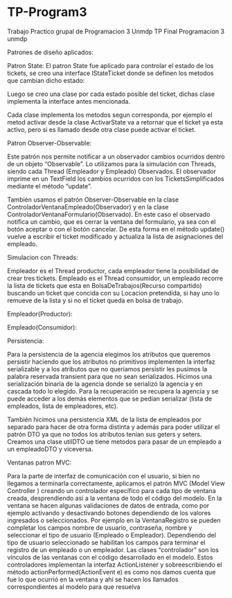 # TP-Program3
Trabajo Practico grupal de Programacion 3 Unmdp
TP Final Programacion 3 unmdp






Patrones de diseño aplicados:

Patron State:
El patron State fue aplicado para controlar el estado de los tickets, se creo una interface IStateTicket donde se definen los metodos que cambian dicho estado:
 

Luego se creo una clase por cada estado posible del ticket, dichas clase implementa la interface antes mencionada.

Cada clase implementa los metodos segun corresponda, por ejemplo el metod activar desde la clase ActivarState va a retornar que el ticket ya esta activo, pero si es llamado desde otra clase puede activar el ticket.

Patron Observer-Observable:

Este patrón nos permite notificar a un observador cambios ocurridos dentro de un objeto “Observable”.
Lo utilizamos para la simulación con Threads, siendo cada Thread (Empleador y Empleado) Observados. El observador imprime en un TextField los cambios ocurridos con los TicketsSimplificados mediante el método “update”.

También usamos el patrón Observer-Observable en la clase ControladorVentanaEmpleado(Observador) y en la clase ControladorVentanaFormulario(Observado). En este caso el observado notifica un cambio, que es cerrar la ventana del formulario, ya sea con el botón aceptar o con el botón cancelar. De esta forma en el método  update() vuelve a escribir el ticket modificado y actualiza la lista de asignaciones del empleado.

Simulacion con Threads:

Empleador es el Thread productor, cada empleador tiene la posibilidad de crear tres tickets.
Empleado es el Thread consumidor, un empleado recorre la lista de tickets  que esta en BolsaDeTrabajos(Recurso compartido) buscando un ticket que concida con su Locacion pretendida, si hay uno lo remueve de la lista y si no el ticket queda en bolsa de trabajo.

Empleador(Productor):

 









Empleado(Consumidor):

 


Persistencia:

Para la persistencia  de la agencia elegimos los atributos que queremos persistir haciendo que los atributos no primitivos implementen la interfaz serializable y a los atributos que no queríamos persistir les pusimos la palabra reservada transient para que no sean serializados. Hicimos una serialización binaria de la agencia donde se serializó la agencia y en cascada todo lo elegido. Para la recuperación se recupera la agencia y se puede acceder a los demás elementos que se pedían serializar (lista de empleados, lista de empleadores, etc).

También hicimos una persistencia XML de la lista de empleados por separado para hacer de otra forma distinta y además para poder utilizar el patrón DTO ya que no todos los atributos tenían sus geters y seters. Creamos una clase utilDTO ue tiene metodos para pasar de un empleado a un empleadoDTO y viceversa.


Ventanas patron  MVC:

Para la parte de interfaz de comunicación con el usuario, si bien no llegamos a terminarla correctamente, aplicamos el patrón MVC (Model View Controller ) creando un controlador específico para cada tipo de ventana creada, desprendiendo así a la ventana  de todo el código del modelo. En la ventana se hacen algunas validaciones de datos de entrada, como por ejemplo activando y desactivando botones dependiendo de los valores ingresados o seleccionados. Por ejemplo en la VentanaRegistro se pueden completar los campos nombre de usuario, contraseña, nombre y seleccionar el tipo de usuario (Empleado o Empleador). Dependiendo del tipo de usuario seleccionado se habilitan los campos para terminar el registro de un empleado o un empleador. 
Las clases “controlador” son los vínculos de las ventanas con el código desarrollado en el modelo. Estos controladores implementan la interfaz ActionListener y sobreescribiendo el método actionPerformed(ActionEvent e) es como nos damos cuenta que fue lo que ocurrió en la ventana y ahí se hacen los llamados correspondientes al modelo para que resuelva
